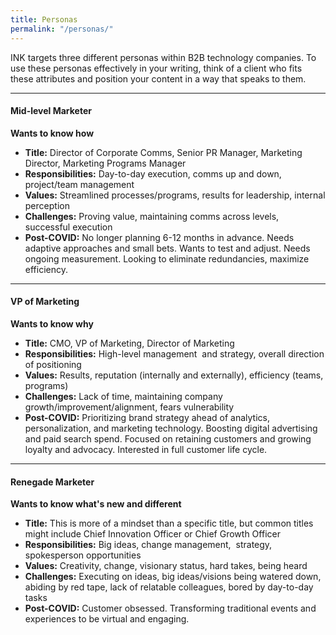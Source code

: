 ```yaml
---
title: Personas
permalink: "/personas/"
---
```


INK targets three different personas within B2B technology companies. To use these personas effectively in your writing, think of a client who fits these attributes and position your content in a way that speaks to them. 

---

#### **Mid-level Marketer**

**Wants to know how**

* **Title:** Director of Corporate Comms, Senior PR Manager, Marketing Director, Marketing Programs Manager
* **Responsibilities:** Day-to-day execution, comms up and down, project/team management
* **Values:** Streamlined processes/programs, results for leadership, internal perception
* **Challenges:** Proving value, maintaining comms across levels, successful execution
* **Post-COVID:** No longer planning 6-12 months in advance. Needs adaptive approaches and small bets. Wants to test and adjust. Needs ongoing measurement. Looking to eliminate redundancies, maximize efficiency.

---

#### **VP of Marketing**

**Wants to know why**

* **Title:** CMO, VP of Marketing, Director of Marketing
* **Responsibilities:** High-level management  and strategy, overall direction of positioning
* **Values:** Results, reputation (internally and externally), efficiency (teams, programs)
* **Challenges:** Lack of time, maintaining company growth/improvement/alignment, fears vulnerability
* **Post-COVID:** Prioritizing brand strategy ahead of analytics, personalization, and marketing technology. Boosting digital advertising and paid search spend. Focused on retaining customers and growing loyalty and advocacy. Interested in full customer life cycle.


---

#### **Renegade Marketer**

**Wants to know what's new and different**

* **Title:** This is more of a mindset than a specific title, but common titles might include Chief Innovation Officer or Chief Growth Officer
* **Responsibilities:** Big ideas, change management,  strategy, spokesperson opportunities
* **Values:** Creativity, change, visionary status, hard takes, being heard
* **Challenges:** Executing on ideas, big ideas/visions being watered down, abiding by red tape, lack of relatable colleagues, bored by day-to-day tasks
* **Post-COVID:** Customer obsessed. Transforming traditional events and experiences to be virtual and engaging.